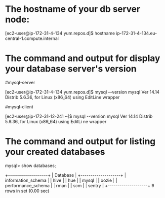 # The hostname of your db server node:

[ec2-user@ip-172-31-4-134 yum.repos.d]$ hostname
ip-172-31-4-134.eu-central-1.compute.internal

# The command and output for display your database server's version

#mysql-server

[ec2-user@ip-172-31-4-134 yum.repos.d]$ mysql --version
mysql  Ver 14.14 Distrib 5.6.36, for Linux (x86_64) using  EditLine wrapper

#mysql-client

[ec2-user@ip-172-31-12-241 ~]$ mysql --version
mysql  Ver 14.14 Distrib 5.6.36, for Linux (x86_64) using  EditLi
ne wrapper

# The command and output for listing your created databases

mysql> show databases;

+--------------------+
| Database           |
+--------------------+
| information_schema |
| hive               |
| hue                |
| mysql              |
| oozie              |
| performance_schema |
| rman               |
| scm                |
| sentry             |
+--------------------+
9 rows in set (0.00 sec)
